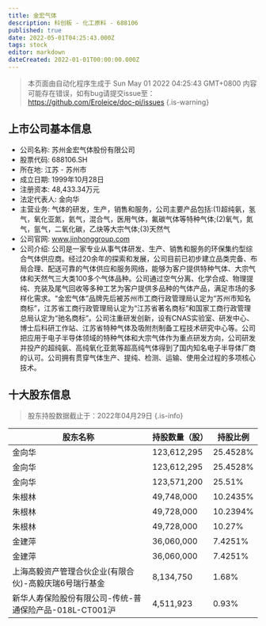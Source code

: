 ```yaml
---
title: 金宏气体
description: 科创板 - 化工原料 - 688106
published: true
date: 2022-05-01T04:25:43.000Z
tags: stock
editor: markdown
dateCreated: 2022-01-01T00:00:00.000Z
---
```


> 本页面由自动化程序生成于 Sun May 01 2022 04:25:43 GMT+0800
> 内容可能存在错误，如有bug请提交issue至：https://github.com/Eroleice/doc-pi/issues
{.is-warning}

## 上市公司基本信息
- 公司名称: 苏州金宏气体股份有限公司
- 股票代码: 688106.SH
- 所在地: 江苏 - 苏州市
- 成立日期: 1999年10月28日
- 注册资本: 48,433.34万元
- 法定代表人: 金向华
- 主营业务: 气体的研发，生产，销售和服务，公司主要产品包括:(1)超纯氨，氢气，氧化亚氮，氦气，混合气，医用气体，氟碳气体等特种气体;(2)氧气，氮气，氩气，二氧化碳，乙炔等大宗气体;(3)天然气
- 公司官网: www.jinhonggroup.com
- 公司介绍: 公司是一家专业从事气体研发、生产、销售和服务的环保集约型综合气体供应商。经过20余年的探索和发展，公司目前已初步建立品类完备、布局合理、配送可靠的气体供应和服务网络，能够为客户提供特种气体、大宗气体和天然气三大类100多个气体品种。公司通过空气分离、化学合成、物理提纯、充装及尾气回收等多种工艺为客户提供多品种的气体产品，满足市场的多样化需求。“金宏气体”品牌先后被苏州市工商行政管理局认定为“苏州市知名商标”，江苏省工商行政管理局认定为“江苏省著名商标”和国家工商行政管理总局认定为“驰名商标”。公司注重研发创新，设有CNAS实验室、研发中心、博士后科研工作站、江苏省特种气体及吸附剂制备工程技术研究中心等。公司把应用于电子半导体领域的特种气体和大宗气体作为重点研发方向，公司研发并投产的超纯氨、高纯氧化亚氮等超高纯气体得到了国内知名电子半导体厂商的认可。公司拥有贯穿气体生产、提纯、检测、运输、使用全过程的多项核心技术。


## 十大股东信息
> 股东持股数据截止于：2022年04月29日
{.is-info}

| 股东名称 | 持股数量（股） | 持股比例 |
| --- | --- | --- |
| 金向华 | 123,612,295 | 25.4528% |
| 金向华 | 123,612,295 | 25.4528% |
| 金向华 | 123,571,200 | 25.51% |
| 朱根林 | 49,748,000 | 10.2435% |
| 朱根林 | 49,728,000 | 10.2394% |
| 朱根林 | 49,728,000 | 10.27% |
| 金建萍 | 36,060,000 | 7.4251% |
| 金建萍 | 36,060,000 | 7.4251% |
| 上海高毅资产管理合伙企业(有限合伙)-高毅庆瑞6号瑞行基金 | 8,134,750 | 1.68% |
| 新华人寿保险股份有限公司-传统-普通保险产品-018L-CT001沪 | 4,511,923 | 0.93% |




